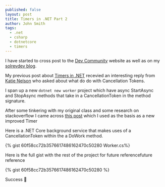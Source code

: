 ```yaml
---
published: false
layout: post
title: Timers in .NET Part 2
author: John Smith
tags:
  - .net
  - csharp
  - dotnetcore
  - timers
---
```

I have started to cross post to the [Dev Community](https://dev.to/) website as well as on my [solrevdev blog](https://solrevdev.com).

My previous post about [Timers in .NET](https://dev.to/solrevdev/timers-in-net-omd) recevied an interesting reply from [Katie Nelson](https://dev.to/katnel20) who asked about what do do with Cancellation Tokens. 

I span up a new `dotnet new worker` project which have async StartAsync and StopAsync methods that take in a CancellationToken in the method signature.

After some tinkering with my original class and some research on stackoverflow I came across [this post](https://stackoverflow.com/a/56666084/2041) which I used as the basis as a new improved Timer 

Here is a .NET Core background service that makes uses of a CancellationToken within the a DoWork method. 

{% gist 60f58cc72b3576617486162470c50280 Worker.cs%}

Here is the full gist with the rest of the project for future referencefuture reference

{% gist 60f58cc72b3576617486162470c50280 %}

Success 🎉
